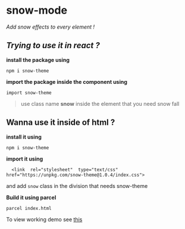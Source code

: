 # snow-mode

*Add snow effects to every element !*

  

## *Trying to use it in react ?*
**install the package using**

    npm i snow-theme

**import the package inside the component using**
 
    import snow-theme
 
> use class name **snow** inside the element that you need snow fall

## **Wanna use it inside of html ?**
**install it using**

    npm i snow-theme

**import it using**

      <link  rel="stylesheet"  type="text/css"  href="https://unpkg.com/snow-theme@1.0.4/index.css">


and add `snow` class in the division that needs snow-theme

**Build it using parcel**

    parcel index.html



To view working demo see [this](https://harishkumar-s-s.firebaseapp.com/)